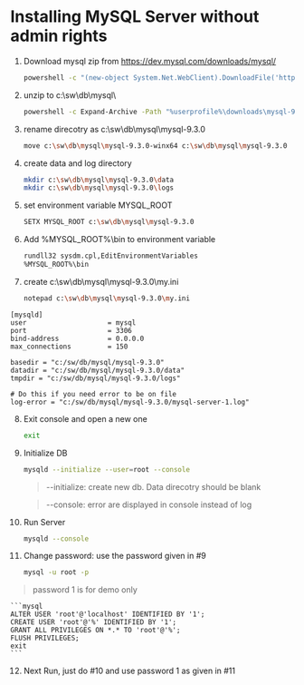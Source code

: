 # Installing MySQL Server without admin rights

1. Download mysql zip from https://dev.mysql.com/downloads/mysql/
	```bash
	powershell -c "(new-object System.Net.WebClient).DownloadFile('https://cdn.mysql.com//Downloads/MySQL-9.3/mysql-9.3.0-winx64.zip','%userprofile%\downloads\mysql-9.3.0-winx64.zip')"
	```
	
2. unzip to c:\sw\db\mysql\
	```bash
	powershell -c Expand-Archive -Path "%userprofile%\downloads\mysql-9.3.0-winx64.zip" -DestinationPath "c:\sw\db\mysql"
	```
3. rename direcotry as c:\sw\db\mysql\mysql-9.3.0
	```bash
	move c:\sw\db\mysql\mysql-9.3.0-winx64 c:\sw\db\mysql\mysql-9.3.0
	```
4. create data and log directory
	```bash
	mkdir c:\sw\db\mysql\mysql-9.3.0\data
	mkdir c:\sw\db\mysql\mysql-9.3.0\logs
	```
5. set environment variable MYSQL_ROOT
	```bash
	SETX MYSQL_ROOT c:\sw\db\mysql\mysql-9.3.0
	```
6. Add %MYSQL_ROOT%\bin to environment variable
	```bash
	rundll32 sysdm.cpl,EditEnvironmentVariables
	%MYSQL_ROOT%\bin
	```
	
7. create c:\sw\db\mysql\mysql-9.3.0\my.ini
	```bash
	notepad c:\sw\db\mysql\mysql-9.3.0\my.ini
	```
```
[mysqld]
user                    = mysql
port                    = 3306
bind-address            = 0.0.0.0
max_connections         = 150

basedir = "c:/sw/db/mysql/mysql-9.3.0"
datadir = "c:/sw/db/mysql/mysql-9.3.0/data"
tmpdir = "c:/sw/db/mysql/mysql-9.3.0/logs"

# Do this if you need error to be on file
log-error = "c:/sw/db/mysql/mysql-9.3.0/mysql-server-1.log"
```

8. Exit console and open a new one
	```bash
	exit
	```

9. Initialize DB
	```bash
	mysqld --initialize --user=root --console
	```
	
	> --initialize: create new db. Data direcotry should be blank
	
	> --console: error are displayed in console instead of log
	

10. Run Server
	```bash
	mysqld --console
	```

11. Change password: use the password given in #9
	```bash
	mysql -u root -p
	```
> password 1 is for demo only

	```mysql
	ALTER USER 'root'@'localhost' IDENTIFIED BY '1';
	CREATE USER 'root'@'%' IDENTIFIED BY '1';
	GRANT ALL PRIVILEGES ON *.* TO 'root'@'%';
	FLUSH PRIVILEGES;
	exit
	```

12. Next Run, just do #10 and use password 1 as given in #11
